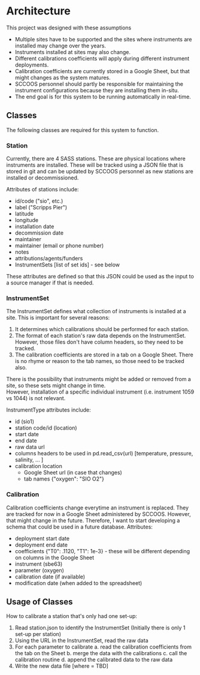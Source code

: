 # Architecture

This project was designed with these assumptions

* Multiple sites have to be supported and the sites where instruments are installed may change over the years.
* Instruments installed at sites may also change.
* Different calibrations coefficients will apply during different instrument deployments.
* Calibration coefficients are currently stored in a Google Sheet, but that might changes as the system matures.
* SCCOOS personnel should partly be responsible for maintaining the instrument configurations because they are 
installing them in-situ.
* The end goal is for this system to be running automatically in real-time.

## Classes

The following classes are required for this system to function.

### Station

Currently, there are 4 SASS stations. These are physical locations where instruments are installed. These will be 
tracked using a JSON file that is stored in git and can be updated by SCCOOS personnel as new stations are installed 
or decommissioned.

Attributes of stations include:
* id/code ("sio", etc.)
* label ("Scripps Pier")
* latitude
* longitude
* installation date
* decommission date
* maintainer
* maintainer (email or phone number)
* notes
* attributions/agents/funders
* InstrumentSets [list of set ids] - see below

These attributes are defined so that this JSON could be used as the input to a source manager if that is needed.

### InstrumentSet

The InstrumentSet defines what collection of instruments is installed at a site.  This is important for several reasons:
1. It determines which calibrations should be performed for each station. 
2. The format of each station's raw data depends on the InstrumentSet. However, those files don't have column headers,
so they need to be tracked.
3. The calibration coefficients are stored in a tab on a Google Sheet. There is no rhyme or reason to the tab names,
so those need to be tracked also.

There is the possibility that instruments might be added or removed from a site, so these sets might change in time.  
However, installation of a specific individual instrument (i.e. instrument 1059 vs 1044) is not relevant.

InstrumentType attributes include:
* id (sio1)
* station code/id (location)
* start date
* end date
* raw data url
* columns headers to be used in pd.read_csv(url) [temperature, pressure, salinity, ... ]
* calibration location
  * Google Sheet url (in case that changes)
  * tab names {"oxygen": "SIO O2"}
  
### Calibration

Calibration coefficients change everytime an instrument is replaced. They are tracked for now in a Google Sheet 
administered by SCCOOS. However, that might change in the future. Therefore, I want to start developing a schema that
could be used in a future database.  Attributes:

* deployment start date
* deployment end date
* coefficients {"T0": .1120, "T1": 1e-3} - these will be different depending on columns in the Google Sheet
* instrument (sbe63)
* parameter (oxygen)
* calibration date (if available)
* modification date (when added to the spreadsheet)

## Usage of Classes

How to calibrate a station that's only had one set-up:

1. Read station.json to identify the InstrumentSet (Initially there is only 1 set-up per station)
2. Using the URL in the InstrumentSet, read the raw data
3. For each parameter to calibrate
    a. read the calibration coefficients from the tab on the Sheet
    b. merge the data with the calibrations
    c. call the calibration routine
    d. append the calibrated data to the raw data
4. Write the new data file [where = TBD]



